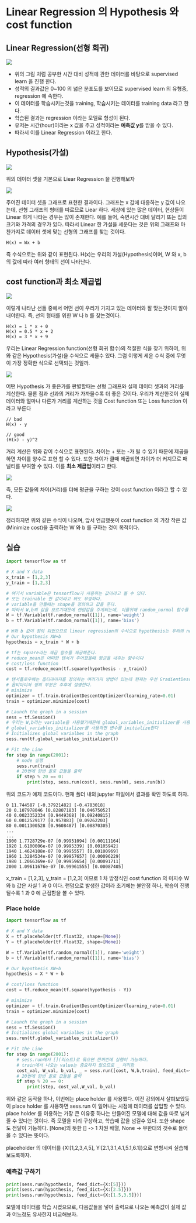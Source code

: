 # Linear Regression 의 Hypothesis 와 cost function

## Linear Regression(선형 회귀)

<img src="https://user-images.githubusercontent.com/20614643/44731554-619f5280-ab1e-11e8-912d-72d35042eeb4.png" />

- 위의 그림 처럼 공부한 시간 대비 성적에 관한 데이터를 바탕으로 supervised learn 을 진행 한다.
- 성적의 결과값은 0~100 의 넓은 분포도를 보이므로 supervised learn 의 유형중, regression 에 속한다.
- 이 데이터를 학습시키는것을 training, 학습시키는 데이터를 training data 라고 한다.
- 학습된 결과는 regression 이라는 모델로 형성이 된다.
- 유저는 시간(hour)이라는 x 값을 주고 성적이라는 **예측값 y**를 받을 수 있다.
- 따라서 이를 Linear Regression 이라고 한다.

## Hypothesis(가설)

<img src="https://user-images.githubusercontent.com/20614643/44731838-0457d100-ab1f-11e8-8e84-81eececbd0cf.png" />

위의 데이터 셋을 기본으로 Liear Regression 을 진행해보자

<img src="https://user-images.githubusercontent.com/20614643/44731887-1fc2dc00-ab1f-11e8-9bfd-618b2fa7551d.png" />

주어진 데이터 셋을 그래프로 표현한 결과이다. 그래프는 x 값에 대응하는 y 값이 나오는데, 선형 그래프의 형태를 따르므로 Liear 하다.
세상에 있는 많은 데이터, 현상들이 Linear 하게 나타는 경우는 많이 존재한다. 예를 들어, 숙면시간 대비 달리기 또는 집의 크기와 가격의 경우가 있다. 따라서 Linear 한 가설을 세운다는 것은 위의 그래프와 마찬가지로 데이터 셋에 맞는 선형의 그래프를 찾는 것이다.

```
H(x) = Wx + b
```

즉 수식으로는 위와 같이 표현된다. H(x)는 우리의 가설(Hypothesis)이며, W 와 x, b 의 값에 따라 여러 형태의 선이 나타난다.

## cost function과 최소 제곱법

<img src="https://user-images.githubusercontent.com/20614643/44733649-fad06800-ab22-11e8-8e03-7e82f49bb2a3.png" />

이렇게 나타난 선들 중에서 어떤 선이 우리가 가지고 있는 데이터와 잘 맞는것이지 알아내야한다. 즉, 선의 형태를 위한 W 나 b 를 찾는것이다.

```
H(x) = 1 * x + 0
H(x) = 0.5 * x + 2
H(x) = 3 * x + 9
```

우리는 Linear Regression function(선형 회귀 함수)의 적절한 식을 찾기 위하여, 위와 같은 Hypothesis(가설)을 수식으로 세울수 있다. 그럼 이렇게 세운 수식 중에 무엇이 가장 정확한 식으로 선택되는 것일까.

<img src="https://user-images.githubusercontent.com/20614643/44732917-5994e200-ab21-11e8-956d-4de749a2d3ed.png" />

어떤 Hypothesis 가 좋은가를 판별할때는 선형 그래프와 실제 데이터 셋과의 거리를 계산한다. 물론 점과 선과의 거리가 가까울수록 더 좋은 것이다. 우리가 계산한것이 실제 데이터와 얼마나 다른가 거리를 계산하는 것을 Cost function 또는 Loss function 이라고 부른다

```
// bad
H(x) - y

// good
(H(x) - y)^2
```

거리 계산은 위와 같이 수식으로 표현된다. 차이는 + 또는 -가 될 수 있기 때문에 제곱을 하면 차이를 양수로 표현 할 수 있다. 또한 차이가 클때 제곱되면 차이가 더 커지므로 패널티를 부여할 수 있다. 이를 **최소 제곱법**이라고 한다.

<img src="https://user-images.githubusercontent.com/20614643/44733174-f6f01600-ab21-11e8-8ac6-a62d952b2e04.png" />

즉, 모든 값들의 차이(거리)를 더해 평균을 구하는 것이 cost function 이라고 할 수 있다.

<img src="https://user-images.githubusercontent.com/20614643/44733357-6403ab80-ab22-11e8-8363-8118a52fe53a.png" />

정리하자면 위와 같은 수식이 나오며, 앞서 언급했듯이 cost function 의 가장 작은 값(Minimize cost)을 출력하는 W 와 b 를 구하는 것이 목적이다.

## 실습

```py
import tensorflow as tf

# X and Y data
x_train = [1,2,3]
y_train = [1,2,3]

# 여기서 variable은 tensorflow가 사용하는 값이라고 볼 수 있다.
# 또는 trainable 한 값이라고 봐도 무방하다.
# variable을 만들때는 shape을 정의하고 값을 준다.
# 따라서 W,b의 값을 모르기때문에 랜덤값을 주게되는데, 이를위해 random_normal 함수를 사용한다.
W = tf.Variable(tf.random_normal([1]), name='weight')
b = tf.Variable(tf.random_normal([1]), name='bias')

# W와 b 값이 정의 되었으므로 linear regression의 수식으로 hypothesis는 우리의 node가된다.
# Our hypothesis XW+b
hypothesis = x_train * W + b

# tf는 square라는 제곱 함수를 제공해준다.
# reduce_mean은 어떠한 텐서가 주어졌을때 평균을 내주는 함수이다
# cost/loss function
cost = tf.reduce_mean(tf.square(hypothesis - y_train))

# 텐서플로우에는 옵티마이저를 정의하는 여러가지 방법이 있는데 현재는 우선 GradientDescentOptimizer를 사용.
# 옵티마이저 정의 부분은 추후에 설명한다.
# minimize
optimizer = tf.train.GradientDescentOptimizer(learning_rate=0.01)
train = optimizer.minimize(cost)

# Launch the graph in a session
sess = tf.Session()
# 우리는 W,b라는 variable을 사용했기때문에 global_variables_initializer를 사용해줘야한다
# global_variables_initializer를 사용하면 변수를 initialize한다
# Initializes global varialbes in the graph
sess.run(tf.global_variables_initializer())

# Fit the Line
for step in range(2001):
    # node 실행
    sess.run(train)
    # 20번에 한번 꼴로 값들을 출력
    if step % 20 == 0:
        print(step, sess.run(cost), sess.run(W), sess.run(b))
```

위의 코드가 예제 코드이다. 현재 폴더 내의 jupyter 파일에서 결과를 확인 하도록 하자.

```
0 11.744587 [-0.37921482] [-0.4783018]
20 0.107978046 [0.82807183] [0.04675052]
40 0.0023352334 [0.9449368] [0.09240815]
60 0.0012529177 [0.957883] [0.09262203]
80 0.0011300528 [0.9608487] [0.08870305]
...
...
1900 1.7728729e-07 [0.99951094] [0.00111164]
1920 1.6100006e-07 [0.9995339] [0.00105942]
1940 1.4624108e-07 [0.9995557] [0.00100969]
1960 1.3284534e-07 [0.99957657] [0.00096229]
1980 1.2066369e-07 [0.99959654] [0.00091711]
2000 1.09611676e-07 [0.99961555] [0.00087405]
```

x_train = [1,2,3], y_train = [1,2,3] 이므로 1 차 방정식인 cost function 의 미지수 W 와 b 값은 사실 1 과 0 이다. 랜덤으로 발생한 값이라 초기에는 불안정 하나, 학습이 진행될수록 1 과 0 에 근접함을 볼 수 있다.

### Place holde

```py
import tensorflow as tf

# X and Y data
X = tf.placeholder(tf.float32, shape=[None])
Y = tf.placeholder(tf.float32, shape=[None])

W = tf.Variable(tf.random_normal([1]), name='weight')
b = tf.Variable(tf.random_normal([1]), name='bias')

# Our hypothesis XW+b
hypothesis = X * W + b

# cost/loss function
cost = tf.reduce_mean(tf.square(hypothesis - Y))

# minimize
optimizer = tf.train.GradientDescentOptimizer(learning_rate=0.01)
train = optimizer.minimize(cost)

# Launch the graph in a session
sess = tf.Session()
# Initializes global varialbes in the graph
sess.run(tf.global_variables_initializer())

# Fit the Line
for step in range(2001):
    # sess.run에서 [](리스트)로 묶으면 한꺼번에 실행이 가능하다.
    # train에서 나오는 value는 중요하지 않으므로 _ 처리함
    cost_val, W_val, b_val, _ = sess.run([cost, W,b,train], feed_dict={X:[1,2,3],Y:[1,2,3]})
    # 20번에 한번 꼴로 값들을 출력
    if step % 20 == 0:
        print(step, cost_val,W_val, b_val)
```

위와 같은 동작을 하나, 이번에는 place holder 를 사용했다. 이전 강의에서 살펴보았듯이 place holder 를 사용하면 sess.run 이 일어나는 시점에 데이터를 삽입할 수 있다.
place holder 를 이용하는 가장 큰 이유중 하나는 만들어진 모델에 대해 값을 따로 넘겨줄 수 있다는 것이다. 즉 모델을 미리 구상하고, 학습때 값을 넘길수 있다. 또한 shape 도 전달이 가능하다.
[None]의 뜻한 [] -> 1 차원 배열, None -> 무한대의 갯수로 들어올 수 있다는 뜻이다.

placeholder 의 데이터를 {X:[1,2,3,4,5], Y:[2.1,3.1,4.1,5.1,6.1]}으로 변형시켜 실습해보도록하자.

### 예측값 구하기

```py
print(sess.run(hypothesis, feed_dict={X:[5]}))
print(sess.run(hypothesis, feed_dict={X:[2.5]}))
print(sess.run(hypothesis, feed_dict={X:[1.5,3.5]}))
```

모델에 데이터를 학습 시켰으므로, 다음값들을 넣어 출력으로 나오는 예측값이 실제 값과 어느정도 유사한지 비교해보자.